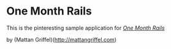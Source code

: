 # One Month Rails

This is the pinteresting sample application for
[*One Month Rails*](http://onemonthrails.com)

by (Mattan Griffel)(http://mattangriffel.com)